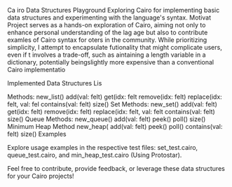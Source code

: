 
Ca iro Data Structures Playground
Exploring Cairo for implementing basic data structures and experimenting with the language's syntax.
Motivat
Project serves as a hands-on exploration of Cairo, aiming not only to enhance personal understanding of the lag
age but also to contribute examles of Cairo syntax for oters in the community. While prioritizing simplicity, I attempt to encapsulate futionality that might complicate users, even if t involves a trade-off, such as aintaining a length variable in a dictionary, potentially beingslightly more expensive than a conventional Cairo implementatio

Implemented Data Structures
Lis

Methods:
new_list()
add(val: felt)
get(idx: felt
remove(idx: felt)
replace(idx: felt, val: fel
contains(val: felt)
size()
Set
Methods:
new_set()
add(val: felt)
get(idx: felt)
remove(idx: felt)
replace(idx: felt, val: felt
contains(val: felt)
size()
Queue
Methods:
new_queue()
add(val: felt)
peek()
poll()
size()
Minimum Heap
Method
new_heap(
add(val: felt)
peek()
poll()
contains(val: felt)
size()
Examples

Explore usage examples in the respective test files: set_test.cairo, queue_test.cairo, and min_heap_test.cairo (Using Protostar).

Feel free to contribute, provide feedback, or leverage these data structures for your Cairo projects!
